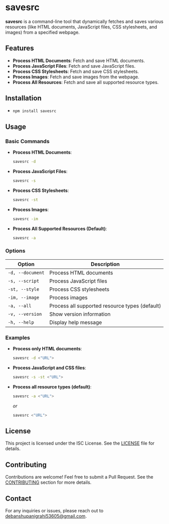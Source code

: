 # savesrc

**savesrc** is a command-line tool that dynamically fetches and saves various resources (like HTML documents, JavaScript files, CSS stylesheets, and images) from a specified webpage.

## Features

-   **Process HTML Documents**: Fetch and save HTML documents.
-   **Process JavaScript Files**: Fetch and save JavaScript files.
-   **Process CSS Stylesheets**: Fetch and save CSS stylesheets.
-   **Process Images**: Fetch and save images from the webpage.
-   **Process All Resources**: Fetch and save all supported resource types.

## Installation

-   ```bash
    npm install savesrc
    ```

## Usage

### Basic Commands

-   **Process HTML Documents**:

    ```bash
    savesrc -d
    ```

-   **Process JavaScript Files**:

    ```bash
    savesrc -s
    ```

-   **Process CSS Stylesheets**:

    ```bash
    savesrc -st
    ```

-   **Process Images**:

    ```bash
    savesrc -im
    ```

-   **Process All Supported Resources (Default)**:
    ```bash
    savesrc -a
    ```

### Options

| Option           | Description                                    |
| ---------------- | ---------------------------------------------- |
| `-d, --document` | Process HTML documents                         |
| `-s, --script`   | Process JavaScript files                       |
| `-st, --style`   | Process CSS stylesheets                        |
| `-im, --image`   | Process images                                 |
| `-a, --all`      | Process all supported resource types (default) |
| `-v, --version`  | Show version information                       |
| `-h, --help`     | Display help message                           |

### Examples

-   **Process only HTML documents**:

    ```bash
    savesrc -d <"URL">
    ```

-   **Process JavaScript and CSS files**:

    ```bash
    savesrc -s -st <"URL">
    ```

-   **Process all resource types (default)**:
    ```bash
    savesrc -a <"URL">
    ```
    _or_
    ```bash
    savesrc <"URL">
    ```

## License

This project is licensed under the ISC License. See the [LICENSE](LICENSE) file for details.

## Contributing

Contributions are welcome! Feel free to submit a Pull Request. See the [CONTRIBUTING](CONTRIBUTING.md) section for more details.

## Contact

For any inquiries or issues, please reach out to [debanshupanigrahi53605@gmail.com](mailto:debanshupanigrahi53605@gmail.com).
